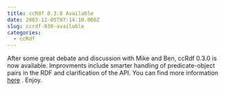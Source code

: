 ```yaml
---
title: ccRdf 0.3.0 Available
date: 2003-12-05T07:14:10.000Z
slug: ccrdf-030-available
categories:
  - ccRdf
---
```

After some great debate and discussion with Mike and Ben, ccRdf 0.3.0 is now available. Improvments include smarter handling of predicate-object pairs in the <span class="caps">RDF</span> and clarification of the <span class="caps">API</span>. You can find more information [here][1] . Enjoy.


 [1]: http://yergler.net/projects/ccrdf
